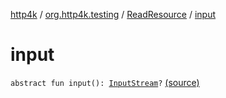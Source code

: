 [http4k](../../index.md) / [org.http4k.testing](../index.md) / [ReadResource](index.md) / [input](./input.md)

# input

`abstract fun input(): `[`InputStream`](https://docs.oracle.com/javase/9/docs/api/java/io/InputStream.html)`?` [(source)](https://github.com/http4k/http4k/blob/master/http4k-testing-approval/src/main/kotlin/org/http4k/testing/approvalSource.kt#L8)